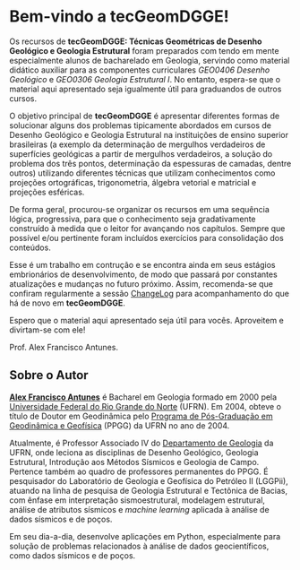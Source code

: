 # Bem-vindo a **tecGeomDGGE**!

Os recursos de **tecGeomDGGE: Técnicas Geométricas de Desenho Geológico e Geologia Estrutural** foram preparados com tendo em mente especialmente alunos de bacharelado em Geologia, servindo como material didático auxiliar para as componentes curriculares *GEO0406 Desenho Geológico* e *GEO0306 Geologia Estrutural I*. No entanto, espera-se que o material aqui apresentado seja igualmente útil para graduandos de outros cursos.

O objetivo principal de **tecGeomDGGE** é apresentar diferentes formas de solucionar alguns dos problemas tipicamente abordados em cursos de Desenho Geológico e Geologia Estrutural na instituições de ensino superior brasileiras (a exemplo da determinação de mergulhos verdadeiros de superfícies geológicas a partir de mergulhos verdadeiros, a solução do problema dos três pontos, determinação da espessuras de camadas, dentre outros) utilizando diferentes técnicas que utilizam conhecimentos como projeções ortográficas, trigonometria, álgebra vetorial e matricial e projeções esféricas.

De forma geral, procurou-se organizar os recursos em uma sequência lógica, progressiva, para que o conhecimento seja gradativamente construído à medida que o leitor for avançando nos capítulos. Sempre que possível e/ou pertinente foram incluídos exercícios para consolidação dos conteúdos.

Esse é um trabalho em contrução e se encontra ainda em seus estágios embrionários de desenvolvimento, de modo que passará por constantes atualizações e mudanças no futuro próximo. Assim, recomenda-se que confiram regularmente a sessão [ChangeLog](changes) para acompanhamento do que há de novo em **tecGeomDGGE**.

Espero que o material aqui apresentado seja útil para vocês. Aproveitem e divirtam-se com ele!

Prof. Alex Francisco Antunes.


## Sobre o Autor

[**Alex Francisco Antunes**](https://sigaa.ufrn.br/sigaa/public/docente/portal.jsf?siape=2490483) é Bacharel em Geologia formado em 2000 pela [Universidade Federal do Rio Grande do Norte](https://www.ufrn.br/) (UFRN). Em 2004, obteve o título de Doutor em Geodinâmica pelo [Programa de Pós-Graduação em Geodinâmica e Geofísica](https://posgraduacao.ufrn.br/325) (PPGG) da UFRN no ano de 2004.

Atualmente, é Professor Associado IV do [Departamento de Geologia](https://sigaa.ufrn.br/sigaa/public/departamento/portal.jsf?lc=pt_BR&id=123) da UFRN, onde leciona as disciplinas de Desenho Geológico, Geologia Estrutural, Introdução aos Métodos Sísmicos e Geologia de Campo. Pertence também ao quadro de professores permanentes do PPGG. É pesquisador do Laboratório de Geologia e Geofísica do Petróleo II (LGGPii), atuando na linha de pesquisa de Geologia Estrutural e Tectônica de Bacias, com ênfase em interpretação sismoestrutural, modelagem estrutural, análise de atributos sísmicos e *machine learning* aplicada à análise de dados sísmicos e de poços.

Em seu dia-a-dia, desenvolve aplicações em Python, especialmente para solução de problemas relacionados à análise de dados geocientíficos, como dados sísmicos e de poços.